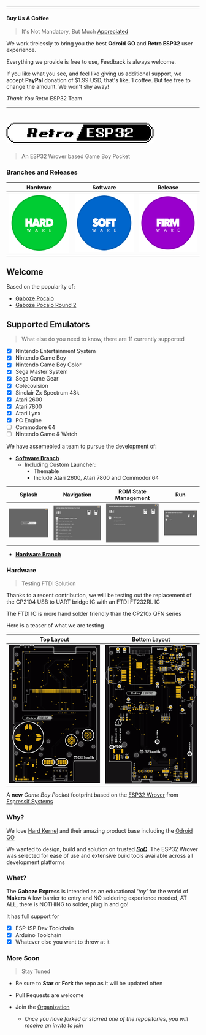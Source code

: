 ------
#### Buy Us A Coffee
> It's Not Mandatory, But Much [Appreciated](https://www.paypal.me/32teeth/1.99USD)

We work tirelessly to bring you the best **Odroid GO** and **Retro ESP32** user experience.

Everything we provide is free to use, Feedback is always welcome.

If you like what you see, and feel like giving us additional support, we accept **PayPal** donation of $1.99 USD, that's like, 1 coffee. But fee free to change the amount. We won't shy away!

*Thank You*
Retro ESP32 Team

------

# ![Retro ESP32](Assets/logo.jpg)
> An ESP32 Wrover based Game Boy Pocket

### Branches and Releases

| Hardware | Software | Release |
| :------: | :------: | :-----: |
| [![Hardware](Assets/hw.png)](https://github.com/retro-esp32/RetroESP32/tree/Hardware)         |     [![Software](Assets/sw.png)](https://github.com/retro-esp32/RetroESP32/tree/Software)      |    [![Firmware](Assets/fw.png)](https://github.com/retro-esp32/RetroESP32/releases)      |



## Welcome

Based on the popularity of: 
- [Gaboze Pocaio](https://github.com/32teeth/GabozePocaio-Round1)
- [Gaboze Pocaio Round 2](https://github.com/32teeth/GabozePocaio-Round2)

## Supported Emulators
> What else do you need to know, there are 11 currently supported

- [x] Nintendo Entertainment System
- [x] Nintendo Game Boy
- [x] Nintendo Game Boy Color
- [x] Sega Master System
- [x] Sega Game Gear
- [x] Colecovision
- [x] Sinclair Zx Spectrum 48k
- [x] Atari 2600
- [x] Atari 7800
- [x] Atari Lynx
- [x] PC Engine
- [ ] Commodore 64
- [ ] Nintendo Game & Watch

We have assemebled a team to pursue the development of:

* [**Software Branch**](https://github.com/retro-esp32/RetroESP32/tree/Software)
  * Including Custom Launcher:
    * Themable
    * Include Atari 2600, Atari 7800 and Commodor 64

|   Splash   |   Navigation   |   ROM State Management   |   Run   |
| ---- | ---- | ---- | ---- |
|  ![](Assets/launcher/splash.jpg)    | ![](Assets/launcher/games.jpg)    | ![](Assets/launcher/manager.jpg)    | ![](Assets/launcher/run.jpg)    |


* [**Hardware Branch**](https://github.com/retro-esp32/RetroESP32/tree/Hardware)

### Hardware
> Testing FTDI Solution

Thanks to a recent contribution, we will be testing out the replacement of the CP2104 USB to UART bridge IC with an FTDI FT232RL IC

The FTDI IC is more hand solder friendly than the CP210x QFN series

Here is a teaser of what we are testing

| Top Layout | Bottom Layout |
| ------------------ | ---------------- |
| ![Retro ESP32 Top](Assets/black-top.png) | ![Retro ESP32 Bottom](Assets/black-bottom.png) |

  

A **new** *Game Boy Pocket* footprint based on the [ESP32 Wrover](https://www.espressif.com/en/products/hardware/esp32/overview) from [Espressif Systems](https://www.espressif.com)

### Why?

We love [Hard Kernel](https://www.hardkernel.com/) and their amazing product base including the [Odroid GO](https://www.hardkernel.com/shop/odroid-go/)

We wanted to design, build and solution on trusted ***<abbr title="System on a Chip"><u>SoC</u></abbr>***. The ESP32 Wrover was selected for ease of use and extensive build tools available across all development platforms

### What?

The **Gaboze Express** is intended as an educational *'toy'* for the world of **Makers**
A low barrier to entry and NO soldering experience needed, AT ALL, there is NOTHING to solder, plug in and go!

It has full support for

- [x] ESP-ISP Dev Toolchain
- [x] Arduino Toolchain
- [x] Whatever else you want to throw at it

### More Soon
> Stay Tuned

* Be sure to **Star** or **Fork** the repo as it will be updated often 

* Pull Requests are welcome

* Join the [Organization](https://github.com/gaboze-express) 

  * *Once you have forked or starred one of the repositories, you will receive an invite to join*

  



